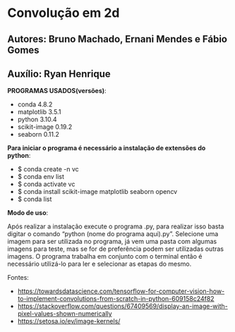 # Convolução em 2d
## Autores: Bruno Machado, Ernani Mendes e Fábio Gomes
## Auxílio: Ryan Henrique

**PROGRAMAS USADOS(versões)**:
- conda                     4.8.2
- matplotlib                3.5.1
- python                    3.10.4
- scikit-image              0.19.2
- seaborn                   0.11.2

**Para iniciar o programa é necessário a instalação de extensões do python**:
- $ conda create -n vc
- $ conda env list
- $ conda activate vc
- $ conda install scikit-image matplotlib seaborn opencv
- $ conda list

**Modo de uso**:

Após realizar a instalação execute o programa .py, para realizar isso basta digitar o comando “python (nome do programa aqui).py”.
Selecione uma imagem para ser utilizada no programa, já vem uma pasta com algumas imagens para teste, mas se for de preferência podem ser utilizadas outras imagens.
O programa trabalha em conjunto com o terminal então é necessário utilizá-lo para ler e selecionar as etapas do mesmo.

Fontes:
- https://towardsdatascience.com/tensorflow-for-computer-vision-how-to-implement-convolutions-from-scratch-in-python-609158c24f82
- https://stackoverflow.com/questions/67409569/display-an-image-with-pixel-values-shown-numerically
- https://setosa.io/ev/image-kernels/
